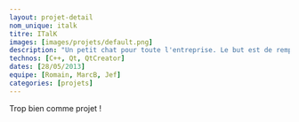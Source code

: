 ```yaml
---
layout: projet-detail
nom_unique: italk
titre: ITalK
images: [images/projets/default.png]
description: "Un petit chat pour toute l'entreprise. Le but est de remplacer Skype que nous utilisons en interne, car on ne sait ce qu'il fait de nos données et c'est toujours galère pour un nouveau de devoir rajouter tout ITK."
technos: [C++, Qt, QtCreator]
dates: [28/05/2013]
equipe: [Romain, MarcB, Jef]
categories: [projets]
---
```

Trop bien comme projet !